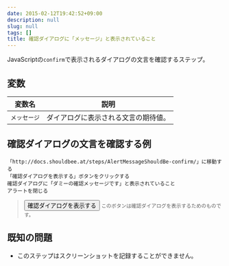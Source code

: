 ```yaml
---
date: 2015-02-12T19:42:52+09:00
description: null
slug: null
tags: []
title: 確認ダイアログに「メッセージ」と表示されていること
---
```


JavaScriptの`confirm`で表示されるダイアログの文言を確認するステップ。

## 変数

変数名 | 説明
------|---------
`メッセージ` | ダイアログに表示される文言の期待値。

## 確認ダイアログの文言を確認する例

```
「http://docs.shouldbee.at/steps/AlertMessageShouldBe-confirm/」に移動する
「確認ダイアログを表示する」ボタンをクリックする
確認ダイアログに「ダミーの確認メッセージです」と表示されていること
アラートを閉じる
```

<blockquote>
<button onclick="confirm('ダミーの確認メッセージです');">確認ダイアログを表示する</button>
<small>このボタンは確認ダイアログを表示するためのものです。</small>
</blockquote>

## 既知の問題

* このステップはスクリーンショットを記録することができません。

